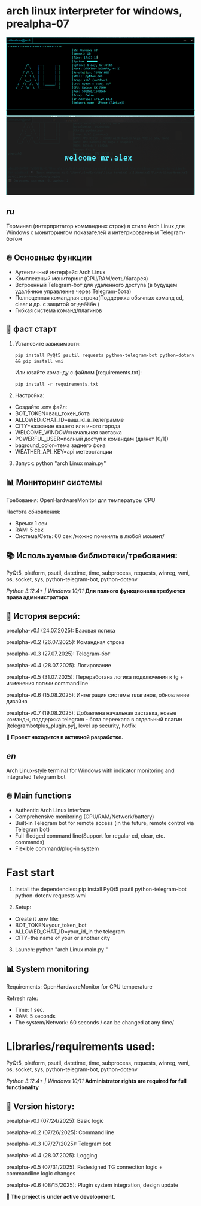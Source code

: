 
# arch linux interpreter for windows, prealpha-07
![Terminal Screenshot](scrns.png) 
![RUNTERMINAL](RUN.png)

## *ru* 
Терминал (интерпритатор коммандных строк) в стиле Arch Linux для Windows с мониторингом показателей и интегрированным Telegram-ботом

## 🔥 Основные функции
- Аутентичный интерфейс Arch Linux
- Комплексный мониторинг (CPU/RAM/сеть/батарея)
- Встроенный Telegram-бот для удаленного доступа (в будущем удалённое управление через Telegram-бота)
- Полноценная командная строка(Поддержка обычных команд cd, clear и др. с защитой от <s> длбёба</s> )
- Гибкая система команд/плагинов

## 🚀 фаст старт

1. Установите зависимости:
   ```
   pip install PyQt5 psutil requests python-telegram-bot python-dotenv && pip install wmi
   ```
   
   Или юзайте команду с файлом [requirements.txt]:
   ```
   pip install -r requirements.txt
   ```
   

3. Настройка:
- Создайте .env файл:
- BOT_TOKEN=ваш_токен_бота
- ALLOWED_CHAT_ID=ваш_id_в_телеграмме
- CITY=название вашего или иного города
- WELCOME_WINDOW=начальная заставка
- POWERFUL_USER=полный доступ к командам (да/нет (0/1))
- baground_color=тема заднего фона
- WEATHER_API_KEY=api метеостанции 

3. Запуск:
python "arch Linux main.py"
  
## 📊 Мониторинг системы

Требования: OpenHardwareMonitor для температуры CPU

Частота обновления:
- Время: 1 сек
- RAM: 5 сек
- Система/Сеть: 60 сек
/можно поменять в любой момент/

## 📚 Используемые библиотеки/требования:
PyQt5, platform, psutil, datetime, time, 
subprocess, requests, winreg, wmi, os, 
socket, sys, python-telegram-bot, python-dotenv

*Python 3.12.4+ | Windows 10/11*
**Для полного функционала требуются права администратора**

## 📅 История версий:
prealpha-v0.1 (24.07.2025): Базовая логика

prealpha-v0.2 (26.07.2025): Командная строка

prealpha-v0.3 (27.07.2025): Telegram-бот

prealpha-v0.4 (28.07.2025): Логирование

prealpha-v0.5 (31.07.2025): Переработана логика подключения к tg + изменения логики commandline

prealpha-v0.6 (15.08.2025): Интеграция системы плагинов, обновление дизайна 

prealpha-v0.7 (19.08.2025): Добавлена начальная заставка, новые команды, поддержка telegram - бота переехала в отдельный плагин [telegrambotplus_plugin.py], level up security, hotfix

**📌 Проект находится в активной разработке.**



## *en*
Arch Linux-style terminal for Windows with indicator monitoring and integrated Telegram bot

## 🔥 Main functions
- Authentic Arch Linux interface
- Comprehensive monitoring (CPU/RAM/Network/battery)
- Built-in Telegram bot for remote access (in the future, remote control via Telegram bot)
- Full-fledged command line(Support for regular cd, clear, etc. commands)
- Flexible command/plug-in system

# Fast start

1. Install the dependencies:
pip install PyQt5 psutil python-telegram-bot python-dotenv requests wmi

2. Setup:
- Create it .env file:
- BOT_TOKEN=your_token_bot
- ALLOWED_CHAT_ID=your_id_in the telegram
- CITY=the name of your or another city 

3. Launch:
python "arch Linux main.py "

## 📊 System monitoring

Requirements: OpenHardwareMonitor for CPU temperature

Refresh rate:
- Time: 1 sec.
- RAM: 5 seconds
- The system/Network: 60 seconds
/ can be changed at any time/

# Libraries/requirements used:
PyQt5, platform, psutil, datetime, time,
subprocess, requests, winreg, wmi, os,
socket, sys, python-telegram-bot, python-dotenv

*Python 3.12.4+ | Windows 10/11*
**Administrator rights are required for full functionality**

## 📅 Version history:
prealpha-v0.1 (07/24/2025): Basic logic

prealpha-v0.2 (07/26/2025): Command line

prealpha-v0.3 (07/27/2025): Telegram bot

prealpha-v0.4 (28.07.2025): Logging

prealpha-v0.5 (07/31/2025): Redesigned TG connection logic + commandline logic changes

prealpha-v0.6 (08/15/2025): Plugin system integration, design update 

**📌 The project is under active development.**

